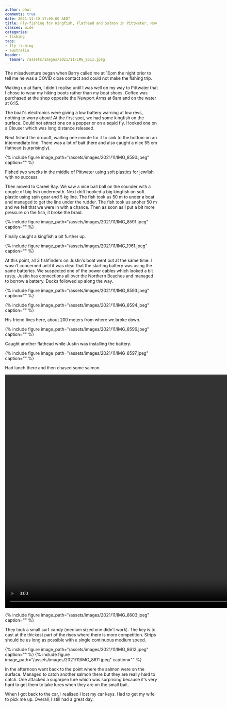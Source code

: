```yaml
---
author: phwl
comments: true
date: 2021-11-30 17:00:00 AEDT
title: Fly-fishing for Kingfish, Flathead and Salmon in Pittwater, Nov 2021
classes: wide
categories:
- fishing
tags:
- fly-fishing
- australia
header:
  teaser: /assets/images/2021/11/IMG_8611.jpeg
---
```


The misadventure began when Barry called me at 10pm the night prior to tell me he was a COVID close contact and could not make the fishing trip.

Waking up at 5am, I didn't realise until I was well on my way to Pittwater that I chose to wear my hiking boots rather than my boat shoes. Coffee was purchased at the shop opposite the Newport Arms at 6am and on the water at 6:15.

The boat's electronics were giving a low battery warning at low revs, nothing to worry about!  At the first spot, we had some kingfish on the surface. Could not attract one on a popper or on a squid fly. Hooked one on a Clouser which was long distance released.


Next fished the dropoff, waiting one minute for it to sink to the bottom on an intermediate line. There was a lot of bait there and also caught a nice 55 cm flathead (surprisingly). 

{% include figure image_path="/assets/images/2021/11/IMG_8590.jpeg" caption="" %}

Fished two wrecks in the middle of Pittwater using soft plastics for jewfish with no success.

Then moved to Careel Bay. We saw a nice bait ball on the sounder with a couple of big fish underneath. 
Next drift hooked a big kingfish on soft plastic using spin gear and 5 kg line. The fish took us 50 m to under a boat and managed to get the line under the rudder. The fish took us anoher 50 m and we felt that we were in with a chance. Then as soon as I put a bit more pressure on the fish, it broke the braid.

{% include figure image_path="/assets/images/2021/11/IMG_8591.jpeg" caption="" %}

Finally caught a kingfish a bit further up.

{% include figure image_path="/assets/images/2021/11/IMG_1961.jpeg" caption="" %}

At this point, all 3 fishfinders on Justin's boat went out at the same time. I wasn't concerned until it was clear that the starting battery was using the same batteries. We suspected one of the power cables which looked a bit rusty. Justin has connections all over the Northern Beaches and managed to borrow a battery. Ducks followed up along the way.

{% include figure image_path="/assets/images/2021/11/IMG_8593.jpeg" caption="" %}

{% include figure image_path="/assets/images/2021/11/IMG_8594.jpeg" caption="" %}

His friend lives here, about 200 meters from where we broke down.

{% include figure image_path="/assets/images/2021/11/IMG_8596.jpeg" caption="" %}

Caught another flathead while Justin was installing the battery.

{% include figure image_path="/assets/images/2021/11/IMG_8597.jpeg" caption="" %}

Had lunch there and then chased some salmon. 


<video width="1024" height="768" controls="controls">
  <source src="/assets/images/2021/11/IMG_8604.mp4" type="video/mp4">
</video>

{% include figure image_path="/assets/images/2021/11/IMG_8603.jpeg" caption="" %}

They took a small surf candy (medium sized one didn't work). The key is to cast at the thickest part of the rises where there is more competition. Strips should be as long as possible with a single continuous medium speed. 

{% include figure image_path="/assets/images/2021/11/IMG_8612.jpeg" caption="" %}
{% include figure image_path="/assets/images/2021/11/IMG_8611.jpeg" caption="" %}

In the afternoon went back to the point where the salmon were on the surface. Managed to catch another salmon there but they are really hard to catch. One attacked a sugarpen lure which was surprising because it's very hard to get them to take lures when they are on the small bait.

When I got back to the car, I realised I lost my car keys. Had to get my wife to pick me up. Overall, I still had a great day.
